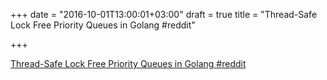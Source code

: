 +++
date = "2016-10-01T13:00:01+03:00"
draft = true
title = "Thread-Safe Lock Free Priority Queues in Golang  #reddit"

+++

<p><a href="https://t.co/L9GZN1KIdk">Thread-Safe Lock Free Priority Queues in Golang  #reddit</a></p>

